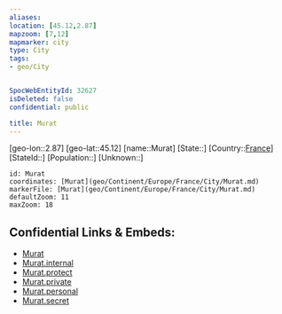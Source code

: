 ```yaml
---
aliases: 
location: [45.12,2.87]
mapzoom: [7,12] 
mapmarker: city 
type: City
tags:
- geo/City


SpocWebEntityId: 32627
isDeleted: false
confidential: public

title: Murat
---
```

[geo-lon::2.87]
[geo-lat::45.12]
[name::Murat]
[State::]
[Country::[France](geo/Continent/Europe/France.md)]
[StateId::]
[Population::]
[Unknown::]


```leaflet
id: Murat
coordinates: [Murat](geo/Continent/Europe/France/City/Murat.md)
markerFile: [Murat](geo/Continent/Europe/France/City/Murat.md)
defaultZoom: 11 
maxZoom: 18
```


## Confidential Links & Embeds: 
- [Murat](../../../../../../_public/geo/Continent/Europe/France/City/Murat.md) 
- [Murat.internal](../../../../../../_internal/geo/Continent/Europe/France/City/Murat.internal.md) 
- [Murat.protect](../../../../../../_protect/geo/Continent/Europe/France/City/Murat.protect.md) 
- [Murat.private](../../../../../../_private/geo/Continent/Europe/France/City/Murat.private.md) 
- [Murat.personal](../../../../../../_personal/geo/Continent/Europe/France/City/Murat.personal.md) 
- [Murat.secret](../../../../../../_secret/geo/Continent/Europe/France/City/Murat.secret.md) 
